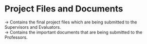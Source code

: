 # Project Files and Documents
-> Contains the final project files which are being submitted to the Supervisors and Evaluators.  
-> Contains the important documents that are being submitted to the Professors.
